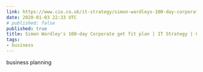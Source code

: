 ```yaml
---
link: https://www.cio.co.uk/it-strategy/simon-wardleys-100-day-corporate-get-fit-plan-3623506/
date: 2020-01-03 22:33 UTC
# published: false
published: true
title: Simon Wardley's 100-day Corporate get fit plan | IT Strategy | CIO UK
tags:
- business
---
```


business planning

